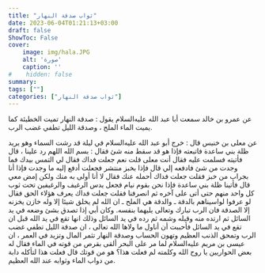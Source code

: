 ```yaml
---
title: "ثواب صدقة النهار"
date: 2023-06-04T01:21:13+03:00
draft: false
ShowToc: False
cover:
    image: img/hala.JPG
    alt: 'صورة'
    caption: ''
#    hidden: false
summary: 
tags: [""]
categories: ["ثواب صدقة النهار"]
---
```

عن عمرو بن خالد
سمعت أبا عبد الله عليه‌السلام يقول : صدقة النهار تميت الخطيئة كما يميت
الماء الملح ، وصدقة الليل تطفي غضب الرب.

عن معلى بن خنيس قال : خرج
أبو عبد الله عليه‌السلام في ليلة قد رشت السماء وهو يريد ظلة بني ساعدة فاتبعته
فإذا هو قد سقط منه شئ فقال : بسم الله اللهم رد علينا ، قال فأتيته
فسلمت عليه فقال أنت معلى قلت نعم جعلت فداك فقال لي التمس بيدك
فما وجدت من شئ فادفعه إلي قال فإذا بخبز منتشر فجعلت أدفع إليه
ما وجدت فإذا أنا بجراب من خبز فقلت جعلت فداك أحمله عنك
فقال لا أنا أولى به منك ولكن إمض معي قال فأتينا ظلة بني ساعدة
فإذا نحن بقوم نيام فجعل يدس الرغيف والرغيفين تحت ثوب كل واحد
منهم حتى أتى على آخره ثم انصرفنا فقلت جعلت فداك يعرف هؤلاء الحق
فقال لو عرفوا لواسيناهم بالدقة ـ والدقة هي الملح ـ ان الله لم يخلق شيئا
إلا وله خازن يخزنه إلا الصدقة فان الرب تبارك وتعالى يليهما بنفسه.
وكان أبي إذا تصدق بشئ وضعه في يد السائل ثم ارتده منه وقبله وشمه
ثم رده في يد السائل وذلك انها تقع في يد الله قبل ان تقع في يد السائل
فأحببت أن أناول ما ولاها الله تعالى ، ان صدقة الليل تطفي غضب الرب
وتمحق الذنب العظيم وتهون الحساب وصدقة النهار تثمر المال وتزيد في
العمر ، ان عيسى بن مريم عليه‌السلام لما مر على البحر ألقى بقرص من قوته
في الماء فقال له بعض الحواريين يا روح الله وكلمته لم فعلت هذا؟ هو
من قوتك قال فعلت هذا لتأكله دابة من دواب الماء وثوابه عند الله العظيم.

